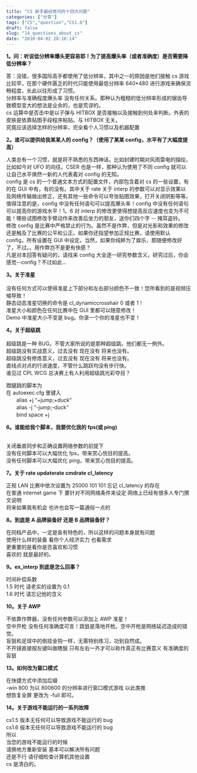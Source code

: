 ```yaml
---
title: "CS 新手最经常问的十四大问题"
categories: ["分享"]
tags: ["CS","question","CS1.6"]
draft: false
slug: "14_questions_about_cs"
date: "2010-04-02 20:16:14"
---
```


<p>  <strong>1。问：听说低分辨率爆头更容易耶！为了提高爆头率（或者准确度）是否需要降低分辨率？ </strong></p>
<p>  答：没错，很多国际高手都使用了低分辨率，其中之一的原因是他们接触 cs 游戏比较早，在那个硬件匮乏的时代只能使用最低分辨率 640*480 进行游戏来确保流畅程度，长此以往形成了习惯。 <br>
      分辨率与准确程度爆头率 没有任何关系。那种认为粗糙的低分辨率形成的锯齿导致模型变大的想法是业余的，也是荒谬的。 <br>
      cs 运算中是否击中是以子弹与 HITBOX 是否接触以及接触到何处来判断。外表的皮肤是依靠贴图手段程序粘贴。与 HITBOX 无关。 <br>
      究竟应该选择怎样的分辨率，完全看个人习惯以及机器配置</p>
<p>  <strong>2。谁可以提供给我某某人的 config？（使用了某某 config，水平有了大幅度提高）</strong></p>
<p>  人类总有一个习惯，就是将不熟悉的东西神话。比如封建时期对风雨雷电的描绘，比如如今对 UFO 的向往。CSER 也是一样，那种认为使用了不同 config 就可以让自己水平焕然一新的人代表着对 config 的无知。 <br>
      config 是 cs 的一个普通文本方式的配置文件，内部包含着对 cs 的一些设置，有的在 GUI 中有，有的没有。其中关于 rate 关于 interp 的参数可以对显示效果以及网络传输做出修正，还有其他一些命令可以夸张贴图效果，打开关闭阴影等等。 <br>
      值得注意的是，config 中没有任何语句可以提高爆头率！config 中没有任何语句可以提高你的游戏水平！1。6 对 interp 的修改更使得想提高反应速度也变为不可能！哪些试图修改手臂动作来改善后坐力的朋友，送你们四个字 -- 掩耳盗铃。 <br>
      修改 config 是比赛中严格禁止的行为。虽然不是作弊，但是对光影和效果的修改还是触及了比赛的公平和公正。如果你还指望参加正规比赛，请使用默认 config，所有设置在 GUI 中设定。当然，如果你纯粹为了娱乐，那随便修改好了，不过。。用作弊岂不是更有快感？ <br>
      凡是对本回答有疑问的，请找来 config 大全逐一研究参数含义，研究过后，你会感觉--config？不过如此...</p>
<p>  <strong>3。关于准星 <br>
    </strong><br>
      没有任何方式可以使得准星上下部分和左右部分颜色不一致！您所看到的是视频压缩导致！ <br>
      静态动态准星切换的命令是 cl_dynamiccrosshair 0 或者 1！ <br>
      准星大小和颜色在任何比赛中在 GUI 里都可以随意修改！ <br>
      Demo 中准星大小不变是 bug。你录一个你的准星也不变！</p>
<p>  <strong>4。关于超级跳 </strong><br>
    <br>
      超级跳是一种 BUG。不管大家所说的是那种超级跳。他们都无一例外。 <br>
      超级跳没有实战意义，过去没有 现在没有 将来也没有。 <br>
      超级跳没有修炼意义，过去没有 现在没有 将来也没有。 <br>
      直线点对点的行进速度，不管什么跳跃均没有步行快。 <br>
      谁见过 CPL WCG 总决赛上有人利用超级跳光彩夺目？</p>
<p>  蹬腿跳的脚本为 <br>
      在 autoexec.cfg 里键入 <br>
    　　alias +j &ldquo;+jump;+duck&ldquo; <br>
    　　alias -j &ldquo;-jump;-duck&ldquo; <br>
    　　bind space +j</p>
<p>  <strong>6。谁能给我个脚本，我要优化我的 fps(或 ping) </strong></p>
<p><br>
      关闭垂直同步和正确设置网络参数的前提下 <br>
      没有任何脚本可以大幅优化 fps，带来赏心悦目的提高。 <br>
      没有任何脚本可以大幅优化 ping，带来赏心悦目的提高。</p>
<p>  <strong>7。关于 rate updaterate cmdrate cl_latency </strong></p>
<p>  正规 LAN 比赛中依次设置为 25000 101 101 忘记 cl_latency 的存在 <br>
      在普通 internet game 下 要针对不同网络条件来设定 网络上已经有很多人专门撰文说明 <br>
      将来如果我有机会 也许也会写一篇通俗一点的</p>
<p>  <strong>8。到底是 A 品牌装备好 还是 B 品牌装备好？</strong></p>
<p>  在同档产品中，一定是各有特色的，所以这样的问题本身就有问题 <br>
      使用什么样的装备 看你个人经济实力 也看需求 <br>
      更重要的是看你是否喜欢和习惯 <br>
      喜欢的 就是最好的。</p>
<p>  <strong>9。ex_interp 到底是怎么回事？ </strong></p>
<p>  时间补偿系数 <br>
      1.5 时代 请老实的设置为 0.1 <br>
      1.6 时代 请忘记他的含义</p>
<p>  <strong>10。关于 AWP</strong></p>
<p>  不依靠作弊器，没有任何参数可以添加上 AWP 准星！ <br>
      空中开枪 没有任何准确度可言！跳狙是落地开枪。空中开枪是网络延迟造成的错觉。 <br>
      盲狙和足球中的倒挂金钩一样，无需特别练习，功到自然成。 <br>
      不开镜直接按左键叫做瞎狙 只有左右一齐才可以称作真正有比赛意义 有准确度的盲狙</p>
<p>  <strong>13。如何改为窗口模式 </strong></p>
<p>  在快捷方式中添加后缀 <br>
      -win 800 为以 800600 的分辨率进行窗口模式游戏 以此类推 <br>
      想恢复全屏 更改为 -full 即可。</p>
<p>  <strong>14。关于游戏不能运行的一系列故障 </strong></p>
<p>  cs1.5 版本无任何可以导致游戏不能运行的 bug <br>
      cs1.6 版本无任何可以导致游戏不能运行的 bug <br>
      所以 <br>
      当您的游戏不能运行的时候 <br>
      请换地方重新安装 基本可以解决所有问题 <br>
      还是不行 请仔细检查计算机其他设置 <br>
      cs 是清白的。</p>
